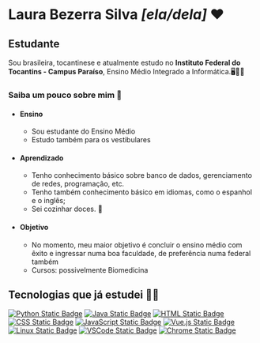 # Laura Bezerra Silva _[ela/dela]_ ❤️
## **Estudante**

Sou brasileira, tocantinese e atualmente estudo no **Instituto Federal do Tocantins - Campus Paraíso**, Ensino Médio Integrado a Informática.🖥️👩‍💻

### Saiba um pouco sobre mim 🌻

- #### Ensino
    - Sou estudante do Ensino Médio
    - Estudo também para os vestibulares
- #### Aprendizado
    - Tenho conhecimento básico sobre banco de dados, gerenciamento de redes, programação, etc.
    - Tenho também conhecimento básico em idiomas, como o espanhol e o inglês;
    - Sei cozinhar doces. 🍬
- #### Objetivo
    - No momento, meu maior objetivo é concluir o ensino médio com êxito e ingressar numa boa faculdade, de preferência numa federal também 
    - Cursos: possivelmente Biomedicina 

## Tecnologias que já estudei 👩‍💻
[![Python Static Badge](https://img.shields.io/badge/Python-%233776AB?style=for-the-badge&logo=python&logoColor=white)](https://github.com/renatocf/intelligent-systems-project)
[![Java Static Badge](https://img.shields.io/badge/Java-orangered?style=for-the-badge&logo=coffeescript&logoColor=white)](https://github.com/renatocf/MAC0242-PROJECT)
[![HTML Static Badge](https://img.shields.io/badge/html-%23E34F26?style=for-the-badge&logo=html5&logoColor=white)]()
[![CSS Static Badge](https://img.shields.io/badge/css-%231572B6?style=for-the-badge&logo=css3&logoColor=white)](https://github.com/uspcodelab/site-uspcodelab/tree/v1)
[![JavaScript Static Badge](https://img.shields.io/badge/JS-%23F7DF1E?style=for-the-badge&logo=javascript&logoColor=black)]()
[![Vue.js Static Badge](https://img.shields.io/badge/Vue-%234FC08D?style=for-the-badge&logo=vue.js&logoColor=white)](https://github.com/renatocf/poster-eppc)
[![Linux Static Badge](https://img.shields.io/badge/linux-%23FCC624?style=for-the-badge&logo=linux&logoColor=black)]()
[![VSCode Static Badge](https://img.shields.io/badge/vscode-%23007ACC?style=for-the-badge&logo=visualstudiocode&logoColor=white)]()
[![Chrome Static Badge](https://img.shields.io/badge/chrome-%234285F4?style=for-the-badge&logo=googlechrome&logoColor=white)]()

